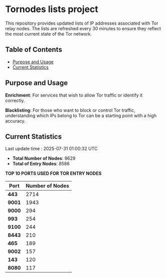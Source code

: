# Tornodes lists project

This repository provides updated lists of IP addresses associated with Tor relay nodes. The lists are refreshed every 30 minutes to ensure they reflect the most current state of the Tor network.

## Table of Contents

- [Purpose and Usage](#purpose-and-usage)
- [Current Statistics](#current-statistics)


## Purpose and Usage

**Enrichment**: For services that wish to allow Tor traffic or identify it correctly.

**Blacklisting**: For those who want to block or control Tor traffic, understanding which IPs belong to Tor can be a starting point with a high accuracy.

## Current Statistics

Last update time : 2025-07-31 01:00:32 UTC

- **Total Number of Nodes**: 9629
- **Total of Entry Nodes**: 8586

**TOP 10 PORTS USED FOR TOR ENTRY NODES**

| **Port** | **Number of Nodes** |
|------|-----------------|
| **443**   | 2714  |
| **9001**   | 1943  |
| **9000**   | 294  |
| **993**   | 254  |
| **9100**   | 244  |
| **8443**   | 210  |
| **465**   | 189  |
| **9002**   | 157  |
| **143**   | 120  |
| **8080**   | 117  |

